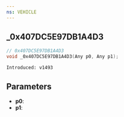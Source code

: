 ```yaml
---
ns: VEHICLE
---
```

## _0x407DC5E97DB1A4D3

```c
// 0x407DC5E97DB1A4D3
void _0x407DC5E97DB1A4D3(Any p0, Any p1);
```

```
Introduced: v1493
```

## Parameters
* **p0**:
* **p1**:

